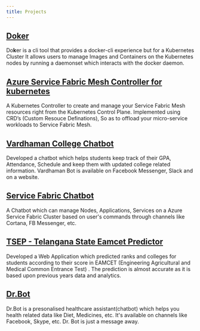 ```yaml
---
title: Projects
---
```


## [Do**k**er](https://github.com/Pothulapati/doker)
Do**k**er is a cli tool that provides a docker-cli experience but for a Kubernetes Cluster
It allows users to manage Images and Containers on the Kubernetes nodes by running a daemonset which interacts with the docker daemon.

## [Azure Service Fabric Mesh Controller for kubernetes](https://github.com/Pothulapati/SFMesh-Controller)
A Kubernetes Controller to create and manage your Service Fabric Mesh resources right from the Kubernetes
Control Plane.
Implemented using CRD’s (Custom Resouce Definations), So as to offload your micro-service workloads to Service Fabric Mesh.

## [Vardhaman College Chatbot](https://github.com/utorai/vardhamanbot)
Developed a chatbot which helps students keep track of their GPA, Attendance, Schedule and keep them with updated college related information.
Vardhaman Bot is available on Facebook Messenger, Slack and on a website.

## [Service Fabric Chatbot](https://github.com/Pothulapati/SfBot)
A Chatbot which can manage Nodes, Applications, Services on a Azure Service Fabric Cluster based on user's commands through channels like Cortana, FB Messenger, etc.

## [TSEP - Telangana State Eamcet Predictor](https://github.com/Pothulapati/Tsep)
Developed a Web Application which predicted ranks and colleges for students according to their score in EAMCET (Engineering Agricultural and Medical Common Entrance Test) .
The prediction is almost accurate as it is based upon previous years data and analytics.

## [Dr.Bot](https://www.facebook.com/dr.botAlpha/)
Dr.Bot is a presonalised healthcare assistant(chatbot) which helps you health related data like Diet, Medicines, etc. It's available on channels like Facebook, Skype, etc. Dr. Bot is just a message away.